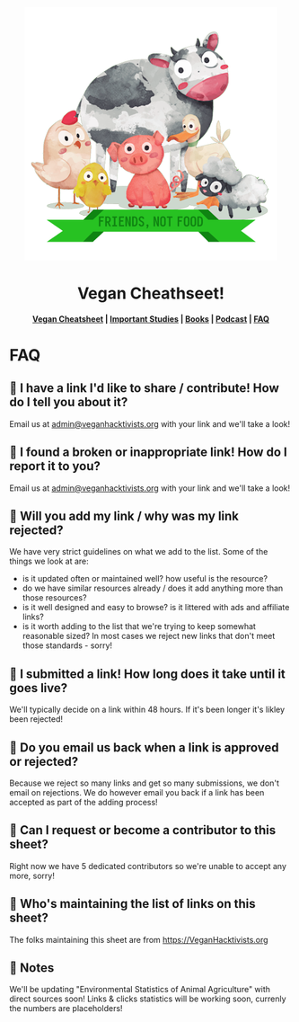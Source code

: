 <div align="center">
  <img src="src/logo.png">
  <h1>Vegan Cheathseet!</h1>

  <h4>
    <a href="README.md">Vegan Cheatsheet</a>
    <span> | </span>
    <a href="Important-Studies.md">Important Studies</a>
    <span> | </span>
    <a href="Books.md">Books</a>
    <span> | </span>
    <a href="Podcasts.md">Podcast</a>
    <span> | </span>
    <a href="FAQ.md">FAQ</a>
  </h4>
</div>

# FAQ

## 🍓 I have a link I'd like to share / contribute! How do I tell you about it?
Email us at admin@veganhacktivists.org with your link and we'll take a look!

## 🍍 I found a broken or inappropriate link! How do I report it to you?
Email us at admin@veganhacktivists.org with your link and we'll take a look!

## 🍌 Will you add my link / why was my link rejected?
We have very strict guidelines on what we add to the list. Some of the things we look at are: 
- is it updated often or maintained well? how useful is the resource?
- do we have similar resources already / does it add anything more than those resources?
- is it well designed and easy to browse? is it littered with ads and affiliate links?
- is it worth adding to the list that we're trying to keep somewhat reasonable sized?
In most cases we reject new links that don't meet those standards - sorry!

## 🥝 I submitted a link! How long does it take until it goes live?
We'll typically decide on a link within 48 hours. If it's been longer it's likley been rejected!

## 🥔 Do you email us back when a link is approved or rejected?
Because we reject so many links and get so many submissions, we don't email on rejections.
We do however email you back if a link has been accepted as part of the adding process!

## 🥦 Can I request or become a contributor to this sheet?
Right now we have 5 dedicated contributors so we're unable to accept any more, sorry!

## 🍑 Who's maintaining the list of links on this sheet?
The folks maintaining this sheet are from https://VeganHacktivists.org

## 🐙 Notes
We'll be updating "Environmental Statistics of Animal Agriculture" with direct sources soon!
Links & clicks statistics will be working soon, currenly the numbers are placeholders!
